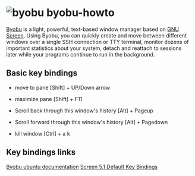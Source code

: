 # ![byobu](https://launchpadlibrarian.net/39290721/byobu_64.png) byobu-howto

[Byobu](http://byobu.co/byobu.wav) is a light, powerful, text-based window manager based on [GNU Screen](http://www.gnu.org/software/screen/). Using Byobu, you can quickly create and move between different windows over a single SSH connection or TTY terminal, monitor dozens of important statistics about your system, detach and reattach to sessions later while your programs continue to run in the background. 
## Basic key bindings

* move to pane  [Shift] + UP/Down arrow
* maximize pane  [Shift] + F11

* Scroll back through this window's history  [Alt] + Pageup
* Scroll forward through this window's history  [Alt] + Pagedown

* kill window   [Ctrl] + a  k

## Key bindings links

[Byobu ubuntu documentation](https://help.ubuntu.com/community/Byobu/#Key_Bindings)
[Screen 5.1 Default Key Bindings](https://www.gnu.org/software/screen/manual/html_node/Default-Key-Bindings.html)
